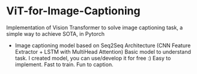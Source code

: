 # ViT-for-Image-Captioning
Implementation of Vision Transformer to solve image captioning task, a simple way to achieve SOTA, in Pytorch

* Image captioning model based on Seq2Seq Architecture (CNN Feature Extractor + LSTM with MultiHead Attention)
Basic model to understand task. I created model, you can use/develop it for free :) Easy to implement. Fast to train. Fun to caption.
